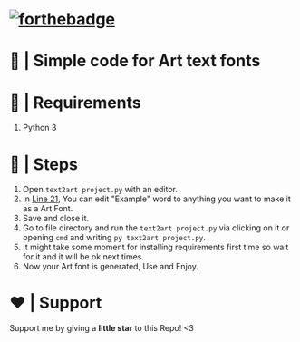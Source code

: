 # [![forthebadge](https://forthebadge.com/images/badges/made-with-python.svg)](https://forthebadge.com)
# 🤖 | Simple code for Art text fonts
# 🚧 | Requirements
1. Python 3
# 👞 | Steps
1. Open `text2art project.py` with an editor.
2. In [Line 21](https://github.com/Praxime/text2art/blob/main/text2art%20project.py#L21), You can edit "Example" word to anything you want to make it as a Art Font.
3. Save and close it.
4. Go to file directory and run the `text2art project.py` via clicking on it or opening `cmd` and writing `py text2art project.py`.
5. It might take some moment for installing requirements first time so wait for it and it will be ok next times.
6. Now your Art font is generated, Use and Enjoy.
# ❤️ | Support
Support me by giving a **little star** to this Repo! <3
